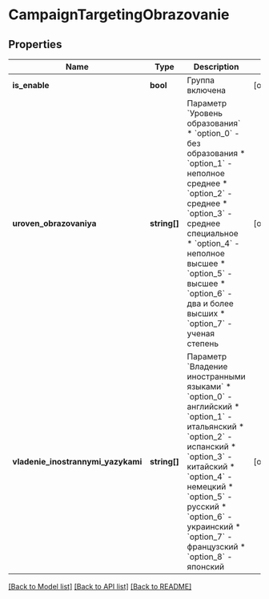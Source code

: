 # CampaignTargetingObrazovanie

## Properties
Name | Type | Description | Notes
------------ | ------------- | ------------- | -------------
**is_enable** | **bool** | Группа включена | [optional] 
**uroven_obrazovaniya** | **string[]** | Параметр &#x60;Уровень образования&#x60;  * &#x60;option_0&#x60; - без образования * &#x60;option_1&#x60; - неполное среднее * &#x60;option_2&#x60; - среднее * &#x60;option_3&#x60; - среднее специальное * &#x60;option_4&#x60; - неполное высшее * &#x60;option_5&#x60; - высшее * &#x60;option_6&#x60; - два и более высших * &#x60;option_7&#x60; - ученая степень | [optional] 
**vladenie_inostrannymi_yazykami** | **string[]** | Параметр &#x60;Владение иностранными языками&#x60;  * &#x60;option_0&#x60; - английский * &#x60;option_1&#x60; - итальянский * &#x60;option_2&#x60; - испанский * &#x60;option_3&#x60; - китайский * &#x60;option_4&#x60; - немецкий * &#x60;option_5&#x60; - русский * &#x60;option_6&#x60; - украинский * &#x60;option_7&#x60; - французский * &#x60;option_8&#x60; - японский | [optional] 

[[Back to Model list]](../README.md#documentation-for-models) [[Back to API list]](../README.md#documentation-for-api-endpoints) [[Back to README]](../README.md)


